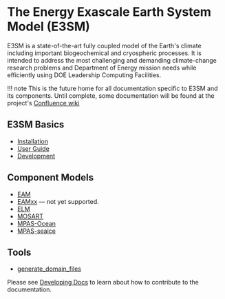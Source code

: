 # The Energy Exascale Earth System Model (E3SM)

E3SM is a state-of-the-art fully coupled model of the Earth's climate including important biogeochemical
and cryospheric processes. It is intended to address the most challenging and demanding climate-change
research problems and Department of Energy mission needs while efficiently using DOE Leadership Computing Facilities.

!!! note
    This is the future home for all documentation specific to E3SM and its components. Until complete,
    some documentation will be found at the project's
    [Confluence wiki](https://acme-climate.atlassian.net/wiki/spaces/DOC/overview)

## E3SM Basics

- [Installation](installation.md)
- [User Guide](user-guide/index.md)
- [Development](dev-guide/index.md)

## Component Models

- [EAM](./EAM/index.md)
- [EAMxx](https://docs.e3sm.org/scream/) — not yet supported.
- [ELM](./ELM/index.md)
- [MOSART](./MOSART/index.md)
- [MPAS-Ocean](./MPAS-Ocean/index.md)
- [MPAS-seaice](./MPAS-seaice/index.md)

## Tools

- [generate_domain_files](./generate_domain_files/index.md)

Please see [Developing Docs](https://acme-climate.atlassian.net/wiki/spaces/DOC/pages/3924787306/Developing+Documentation) to learn about how to contribute to the documentation.
